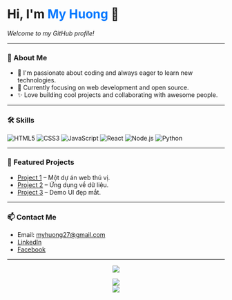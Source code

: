 <p align="center">
  <h1>Hi, I'm <span style="color:#0078FF;">My Huong</span> 👋</h1>
  <i>Welcome to my GitHub profile!</i>
</p>

---

### 🚀 About Me
- 🌱 I'm passionate about coding and always eager to learn new technologies.
- 🎯 Currently focusing on web development and open source.
- ✨ Love building cool projects and collaborating with awesome people.

---

### 🛠️ Skills
![HTML5](https://img.shields.io/badge/-HTML5-E34F26?logo=html5&logoColor=fff)
![CSS3](https://img.shields.io/badge/-CSS3-1572B6?logo=css3&logoColor=fff)
![JavaScript](https://img.shields.io/badge/-JavaScript-F7DF1E?logo=javascript&logoColor=222)
![React](https://img.shields.io/badge/-React-61DAFB?logo=react&logoColor=222)
![Node.js](https://img.shields.io/badge/-Node.js-339933?logo=node.js&logoColor=fff)
![Python](https://img.shields.io/badge/-Python-3776AB?logo=python&logoColor=fff)

---

### 📌 Featured Projects
- [Project 1](https://github.com/myhuong27/project1) – Một dự án web thú vị.
- [Project 2](https://github.com/myhuong27/project2) – Ứng dụng về dữ liệu.
- [Project 3](https://github.com/myhuong27/project3) – Demo UI đẹp mắt.

---

### 📫 Contact Me
- Email: myhuong27@gmail.com
- [LinkedIn](https://www.linkedin.com/in/myhuong27/)
- [Facebook](https://facebook.com/myhuong27)

---

<p align="center">
  <img src="https://readme-typing-svg.demolab.com?font=Fira+Code&size=22&pause=1000&color=0078FF&center=true&vCenter=true&width=440&lines=Welcome+to+my+GitHub!;Let's+build+something+awesome!;Follow+me+for+updates!">
</p>

<p align="center">
  <img src="https://github-readme-stats.vercel.app/api?username=myhuong27&show_icons=true&theme=tokyonight" />
  <br>
  <img src="https://github-readme-streak-stats.herokuapp.com/?user=myhuong27&theme=tokyonight" />
</p>

